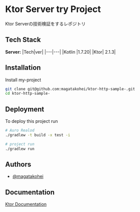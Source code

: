 # Ktor Server try Project

Ktor Serverの技術検証をするレポジトリ

## Tech Stack

**Server:**
|Tech|ver|
|---|---|
|Kotlin |1.7.20|
|Ktor| 2.1.3|

## Installation

Install my-project

```bash
git clone git@github.com:magatakohei/ktor-http-sample-.git
cd ktor-http-sample-
```

## Deployment

To deploy this project run

```bash
# Auro Realod
./gradlew -t build -x test -i

# project run
./gradlew run 
```

## Authors

- [@magatakohei](https://www.github.com/magatakohei)

## Documentation

[Ktor Documentation](https://ktor.io/docs/welcome.html)

